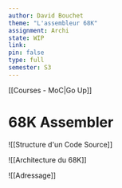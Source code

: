 ```yaml
---
author: David Bouchet
theme: "L'assembleur 68K"
assignment: Archi
state: WIP
link: 
pin: false
type: full
semester: S3
---
```

[[Courses - MoC|Go Up]]
# 68K Assembler

![[Structure d'un Code Source]]

![[Architecture du 68K]]

![[Adressage]]
